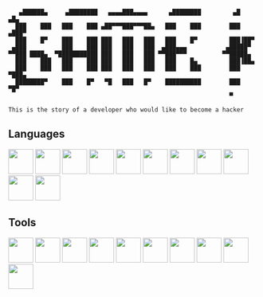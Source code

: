 ```
   ▄██████▄     ▄████████   ▄▄▄▄███▄▄▄▄      ▄████████         ▄█   ▄█▄ 
  ███    ███   ███    ███ ▄██▀▀▀███▀▀▀██▄   ███    ███        ███ ▄███▀ 
  ███    █▀    ███    ███ ███   ███   ███   ███    █▀         ███▐██▀   
 ▄███          ███    ███ ███   ███   ███  ▄███▄▄▄           ▄█████▀    
▀▀███ ████▄  ▀███████████ ███   ███   ███ ▀▀███▀▀▀          ▀▀█████▄    
  ███    ███   ███    ███ ███   ███   ███   ███    █▄         ███▐██▄   
  ███    ███   ███    ███ ███   ███   ███   ███    ███        ███ ▀███▄ 
  ████████▀    ███    █▀   ▀█   ███   █▀    ██████████        ███   ▀█▀ 
                                                              ▀

This is the story of a developer who would like to become a hacker
```

## Languages

<p float="left">
    <img src="https://cdn.jsdelivr.net/gh/devicons/devicon/icons/python/python-original.svg" width=50/>
    <img src="https://cdn.jsdelivr.net/gh/devicons/devicon/icons/java/java-original.svg" width=50/>
    <img src="https://cdn.jsdelivr.net/gh/devicons/devicon/icons/javascript/javascript-original.svg" width=50/>
    <img src="https://cdn.jsdelivr.net/gh/devicons/devicon/icons/typescript/typescript-original.svg" width=50/>
    <img src="https://cdn.jsdelivr.net/gh/devicons/devicon/icons/angularjs/angularjs-original.svg" width=50/>
    <img src="https://cdn.jsdelivr.net/gh/devicons/devicon/icons/php/php-original.svg" width=50/>
    <img src="https://cdn.jsdelivr.net/gh/devicons/devicon/icons/html5/html5-original.svg" width=50/>
    <img src="https://cdn.jsdelivr.net/gh/devicons/devicon/icons/css3/css3-original.svg" width=50/>
    <img src="https://cdn.jsdelivr.net/gh/devicons/devicon/icons/nodejs/nodejs-original.svg" width=50/>
    <img src="https://cdn.jsdelivr.net/gh/devicons/devicon/icons/arduino/arduino-original.svg" width=50/>
    <img src="https://cdn.jsdelivr.net/gh/devicons/devicon/icons/mysql/mysql-original.svg" width=50/>
</p>

## Tools

<p float="left">
    <img src="https://cdn.jsdelivr.net/gh/devicons/devicon/icons/vscode/vscode-original.svg" width=50/>
    <img src="https://cdn.jsdelivr.net/gh/devicons/devicon/icons/grafana/grafana-original.svg" width=50/>
    <img src="https://cdn.jsdelivr.net/gh/devicons/devicon/icons/androidstudio/androidstudio-original.svg" width=50/>
    <img src="https://cdn.jsdelivr.net/gh/devicons/devicon/icons/jira/jira-original.svg" width=50/>
    <img src="https://cdn.jsdelivr.net/gh/devicons/devicon/icons/git/git-original.svg" width=50/>
    <img src="https://cdn.jsdelivr.net/gh/devicons/devicon/icons/github/github-original.svg" width=50/>
    <img src="https://cdn.jsdelivr.net/gh/devicons/devicon/icons/gitlab/gitlab-original.svg" width=50/>
    <img src="https://cdn.freebiesupply.com/logos/large/2x/eclipse-11-logo-svg-vector.svg" width=50/>
    <img src="https://cdn.jsdelivr.net/gh/devicons/devicon/icons/prometheus/prometheus-original.svg" width=50/>
    <img src="https://media.discordapp.net/attachments/837345074877562892/1174067335246643301/rabbitmq.png" width=50/>
</p>
